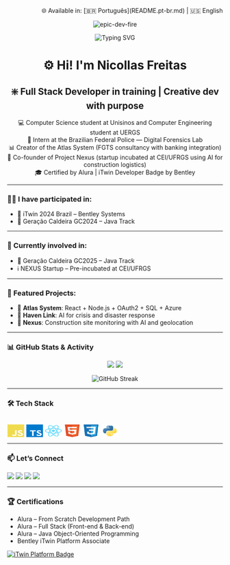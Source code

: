 <p align="right">
  🌐 Available in: [🇧🇷 Português](README.pt-br.md) | 🇺🇸 English
</p>

<p align="center">
  <img src="https://media.giphy.com/media/L8K62iTDkzGX6/giphy.gif" width="300" alt="epic-dev-fire" />
</p>

<p align="center">
  <img src="https://readme-typing-svg.herokuapp.com?font=Fira+Code&pause=1000&width=500&lines=🔥+Building+inspiring+systems...;🚀+Leading+purpose-driven+projects;🔐+Intern+at+Federal+Police+of+Brazil;💡+Co-founder+of+a+tech+startup!" alt="Typing SVG" />
</p>

<h1 align="center">⚙️ Hi! I'm Nicollas Freitas</h1>
<h2 align="center">❇️ Full Stack Developer in training | Creative dev with purpose</h2>

<p align="center">
💻 Computer Science student at Unisinos and Computer Engineering student at UERGS<br>
🔐 Intern at the Brazilian Federal Police — Digital Forensics Lab<br>
📊 Creator of the Atlas System (FGTS consultancy with banking integration)<br>
🚀 Co-founder of Project Nexus (startup incubated at CEI/UFRGS using AI for construction logistics)<br>
🎓 Certified by Alura | iTwin Developer Badge by Bentley
</p>

---

### 🫶🏻 I have participated in:
- 🛜 iTwin 2024 Brazil – Bentley Systems
- 💜 Geração Caldeira GC2024 – Java Track

---

### 🧠 Currently involved in:
- 💜 Geração Caldeira GC2025 – Java Track  
- ℹ️ NEXUS Startup – Pre-incubated at CEI/UFRGS

---

### 📂 Featured Projects:
- 🔧 **Atlas System**: React + Node.js + OAuth2 + SQL + Azure  
- 🧠 **Haven Link**: AI for crisis and disaster response  
- 📍 **Nexus**: Construction site monitoring with AI and geolocation

---

### 📊 GitHub Stats & Activity

<p align="center">
  <img width="48%" src="https://github-readme-stats.vercel.app/api?username=Mit0lenda&show_icons=true&theme=default" />
  <img width="48%" src="https://github-readme-stats.vercel.app/api/top-langs/?username=Mit0lenda&layout=compact" />
</p>
<p align="center">
  <img src="https://github-readme-streak-stats.herokuapp.com/?user=Mit0lenda&theme=default" alt="GitHub Streak" />
</p>

---

### 🛠️ Tech Stack

<div style="display: inline_block"><br>
  <img align="center" alt="Nico-JS" height="30" width="40" src="https://raw.githubusercontent.com/devicons/devicon/master/icons/javascript/javascript-plain.svg">
  <img align="center" alt="Nico-TS" height="30" width="40" src="https://raw.githubusercontent.com/devicons/devicon/master/icons/typescript/typescript-plain.svg">
  <img align="center" alt="Nico-React" height="30" width="40" src="https://raw.githubusercontent.com/devicons/devicon/master/icons/react/react-original.svg">
  <img align="center" alt="Nico-HTML" height="30" width="40" src="https://raw.githubusercontent.com/devicons/devicon/master/icons/html5/html5-original.svg">
  <img align="center" alt="Nico-CSS" height="30" width="40" src="https://raw.githubusercontent.com/devicons/devicon/master/icons/css3/css3-original.svg">
  <img align="center" alt="Nico-Python" height="30" width="40" src="https://raw.githubusercontent.com/devicons/devicon/master/icons/python/python-original.svg">
</div>

---

### 📫 Let’s Connect

<div> 
  <a href="https://instagram.com/nicollasde" target="_blank"><img src="https://img.shields.io/badge/-Instagram-%23E4405F?style=for-the-badge&logo=instagram&logoColor=white"></a>
  <a href="https://discord.gg/yWnbtyBVch" target="_blank"><img src="https://img.shields.io/badge/Discord-7289DA?style=for-the-badge&logo=discord&logoColor=white"></a> 
  <a href="mailto:nideoliveirafreitas@gmail.com"><img src="https://img.shields.io/badge/-Gmail-%23333?style=for-the-badge&logo=gmail&logoColor=white"></a>
  <a href="https://www.linkedin.com/in/nicollasde" target="_blank"><img src="https://img.shields.io/badge/-LinkedIn-%230077B5?style=for-the-badge&logo=linkedin&logoColor=white"></a> 
</div>

---

### 🏆 Certifications

- Alura – From Scratch Development Path  
- Alura – Full Stack (Front-end & Back-end)  
- Alura – Java Object-Oriented Programming  
- Bentley iTwin Platform Associate  

<div align="left">
  <a href="https://www.credly.com/badges/ce93320e-12ef-49f1-81b8-d3612860fb4e/public_url" target="_blank">
    <img src="https://github.com/Mit0lenda/Mit0lenda/assets/113867356/bfd21a80-fa54-4059-87ac-475dfeba0d03" width="150px" alt="iTwin Platform Badge">
  </a>
</div>

